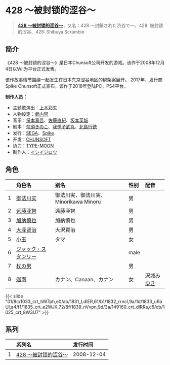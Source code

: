 # 428 ～被封锁的涩谷～


> <u>**[428 ～被封锁的涩谷～](https://bgm.tv/subject/955)**</u>，又名：428 ～封鎖された渋谷で～、428: 被封锁的涩谷、428: Shibuya Scramble

## 简介

《428 ～被封锁的涩谷～》是日本Chunsoft公司开发的游戏。该作于2008年12月4日以Wii为平台正式发售。

该作故事情节围绕一起发生在日本东京涩谷地区的绑架案展开。
2017年，发行商Spike Chunsoft正式宣布，该作于2018年登陆PC，PS4平台。

**制作人员：**
- 主题歌演出：[上木彩矢](https://bgm.tv/person/25426)
- 人物设定：[武内崇](https://bgm.tv/person/1467)
- 音乐：[保本真吾](https://bgm.tv/person/33162)、[佐藤直紀](https://bgm.tv/person/919)、[坂本英城](https://bgm.tv/person/10014)
- 剧本：[奈須きのこ](https://bgm.tv/person/1466)、[我孫子武丸](https://bgm.tv/person/7025)、[北島行徳](https://bgm.tv/person/7024)
- 发行：[SEGA](https://bgm.tv/person/1541)、[Spike](https://bgm.tv/person/35889)
- 开发：[CHUNSOFT](https://bgm.tv/person/35890)
- 协力：[TYPE-MOON](https://bgm.tv/person/1465)
- 制作人：[イシイジロウ](https://bgm.tv/person/20156)

## 角色

|     |   角色名   |   别名  | 性别 |  配音  |
|:--- |:------  |:----      |:---  |:--   |
| 1 | [御法川实](https://bgm.tv/character/1033) | 御法川実、御法川実、Minorikawa Minoru | 男 |  |
| 2 | [远藤亚智](https://bgm.tv/character/1831) | 遠藤亜智 | 男 |  |
| 3 | [加纳慎也](https://bgm.tv/character/1832) | 加納慎也 | 男 |  |
| 4 | [大泽贤治](https://bgm.tv/character/1833) | 大沢賢治 | 男 |  |
| 5 | [小玉](https://bgm.tv/character/1835) | タマ | 女 |  |
| 6 | [ジャック・スタンリー](https://bgm.tv/character/1839) |  | male |  |
| 7 | [杖の男](https://bgm.tv/character/149160) |  | 男 |  |
| 8 | [迦南](https://bgm.tv/character/1025) | カナン、Canaan、カナン | 女 | [沢城みゆき](https://bgm.tv/person/4244) |

{{< slide "01/8c/1033_crt_hW7ph,e0/ab/1831_LdlER,61/b1/1832_rrncl,9a/1d/1833_uRaUl,a4/f1/1835_crt_e2WJK,72/8f/1839_nVvpn,9d/3a/149160_crt_dlRRa,c5/cb/1025_crt_8W3U7" >}}

## 系列

|     |   系列名   |   发行时间  |
|:---   |:------  |:----      |
| 1 | [428 ～被封锁的涩谷～](http://bgm.tv/subject/955) | 2008-12-04 |

<!--

## 配乐

{{< media ""
""
"music">}}

-->



